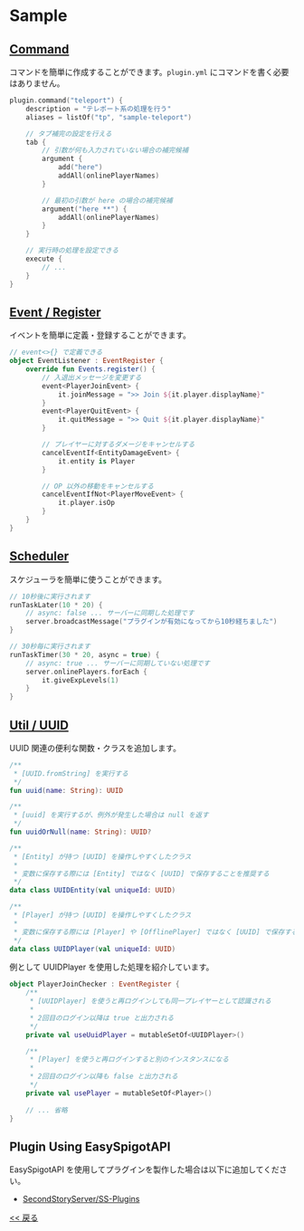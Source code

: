 # Sample

## [Command](command)
コマンドを簡単に作成することができます。`plugin.yml` にコマンドを書く必要はありません。

```kotlin
plugin.command("teleport") {
    description = "テレポート系の処理を行う"
    aliases = listOf("tp", "sample-teleport")

    // タブ補完の設定を行える
    tab {
        // 引数が何も入力されていない場合の補完候補
        argument {
            add("here")
            addAll(onlinePlayerNames)
        }

        // 最初の引数が here の場合の補完候補
        argument("here **") {
            addAll(onlinePlayerNames)
        }
    }

    // 実行時の処理を設定できる
    execute {
        // ...
    }
}
```

## [Event / Register](event-register)
イベントを簡単に定義・登録することができます。

```kotlin
// event<>{} で定義できる
object EventListener : EventRegister {
    override fun Events.register() {
        // 入退出メッセージを変更する
        event<PlayerJoinEvent> {
            it.joinMessage = ">> Join ${it.player.displayName}"
        }
        event<PlayerQuitEvent> {
            it.quitMessage = ">> Quit ${it.player.displayName}"
        }

        // プレイヤーに対するダメージをキャンセルする
        cancelEventIf<EntityDamageEvent> {
            it.entity is Player
        }

        // OP 以外の移動をキャンセルする
        cancelEventIfNot<PlayerMoveEvent> {
            it.player.isOp
        }
    }
}
```

## [Scheduler](scheduler)
スケジューラを簡単に使うことができます。

```kotlin
// 10秒後に実行されます
runTaskLater(10 * 20) {
    // async: false ... サーバーに同期した処理です
    server.broadcastMessage("プラグインが有効になってから10秒経ちました")
}

// 30秒毎に実行されます
runTaskTimer(30 * 20, async = true) {
    // async: true ... サーバーに同期していない処理です
    server.onlinePlayers.forEach {
        it.giveExpLevels(1)
    }
}
```

## [Util / UUID](util-uuid)
UUID 関連の便利な関数・クラスを追加します。

```kotlin
/**
 * [UUID.fromString] を実行する
 */
fun uuid(name: String): UUID

/**
 * [uuid] を実行するが、例外が発生した場合は null を返す
 */
fun uuidOrNull(name: String): UUID?

/**
 * [Entity] が持つ [UUID] を操作しやすくしたクラス
 *
 * 変数に保存する際には [Entity] ではなく [UUID] で保存することを推奨する
 */
data class UUIDEntity(val uniqueId: UUID)

/**
 * [Player] が持つ [UUID] を操作しやすくしたクラス
 *
 * 変数に保存する際には [Player] や [OfflinePlayer] ではなく [UUID] で保存することを推奨する
 */
data class UUIDPlayer(val uniqueId: UUID)
```

例として UUIDPlayer を使用した処理を紹介しています。

```kotlin
object PlayerJoinChecker : EventRegister {
    /**
     * [UUIDPlayer] を使うと再ログインしても同一プレイヤーとして認識される
     *
     * 2回目のログイン以降は true と出力される
     */
    private val useUuidPlayer = mutableSetOf<UUIDPlayer>()

    /**
     * [Player] を使うと再ログインすると別のインスタンスになる
     *
     * 2回目のログイン以降も false と出力される
     */
    private val usePlayer = mutableSetOf<Player>()
    
    // ... 省略
}
```

## Plugin Using EasySpigotAPI
EasySpigotAPI を使用してプラグインを製作した場合は以下に追加してください。

- [SecondStoryServer/SS-Plugins](https://github.com/SecondStoryServer/SS-Plugins)

[<< 戻る](../README.md)